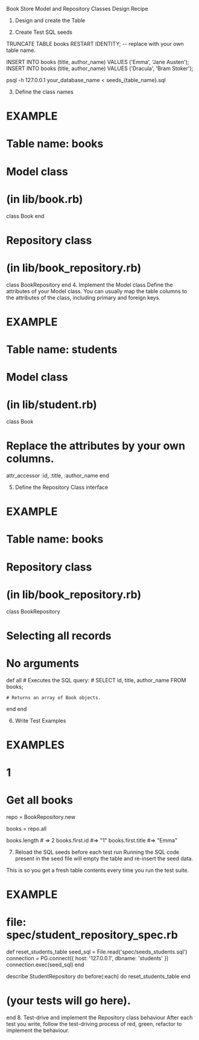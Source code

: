 Book Store Model and Repository Classes Design Recipe

1. Design and create the Table

2. Create Test SQL seeds

TRUNCATE TABLE books RESTART IDENTITY; -- replace with your own table name.

INSERT INTO books (title, author_name) VALUES ('Emma', 'Jane Austen');
INSERT INTO books (title, author_name) VALUES ('Dracula', 'Bram Stoker');

psql -h 127.0.0.1 your_database_name < seeds_{table_name}.sql

3. Define the class names

# EXAMPLE
# Table name: books

# Model class
# (in lib/book.rb)
class Book
end

# Repository class
# (in lib/book_repository.rb)
class BookRepository
end
4. Implement the Model class
Define the attributes of your Model class. You can usually map the table columns to the attributes of the class, including primary and foreign keys.

# EXAMPLE
# Table name: students

# Model class
# (in lib/student.rb)

class Book
  # Replace the attributes by your own columns.
  attr_accessor :id, :title, :author_name
end

5. Define the Repository Class interface

# EXAMPLE
# Table name: books

# Repository class
# (in lib/book_repository.rb)

class BookRepository

  # Selecting all records
  # No arguments
  def all
    # Executes the SQL query:
    # SELECT id, title, author_name FROM books;

    # Returns an array of Book objects.
  end
end

6. Write Test Examples


# EXAMPLES

# 1
# Get all books

repo = BookRepository.new

books = repo.all

books.length # =>  2
books.first.id #=> "1"
books.first.title #=> "Emma"

7. Reload the SQL seeds before each test run
Running the SQL code present in the seed file will empty the table and re-insert the seed data.

This is so you get a fresh table contents every time you run the test suite.

# EXAMPLE

# file: spec/student_repository_spec.rb

def reset_students_table
  seed_sql = File.read('spec/seeds_students.sql')
  connection = PG.connect({ host: '127.0.0.1', dbname: 'students' })
  connection.exec(seed_sql)
end

describe StudentRepository do
  before(:each) do 
    reset_students_table
  end

  # (your tests will go here).
end
8. Test-drive and implement the Repository class behaviour
After each test you write, follow the test-driving process of red, green, refactor to implement the behaviour.

